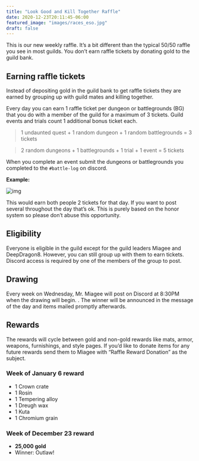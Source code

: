 ```yaml
---
title: "Look Good and Kill Together Raffle"
date: 2020-12-23T20:11:45-06:00
featured_image: "images/races_eso.jpg"
draft: false
---
```


This is our new weekly raffle. It’s a bit different than the typical 50/50 raffle you see in most guilds. You don’t earn raffle tickets by donating gold to the guild bank.

## Earning raffle tickets

Instead of depositing gold in the guild bank to get raffle tickets they are earned by grouping up with guild mates and killing together.

Every day you can earn 1 raffle ticket per dungeon or battlegrounds (BG) that you do with a member of the guild for a maximum of 3 tickets. Guild events and trials count 1 additional bonus ticket each.

> 1 undaunted quest + 1 random dungeon + 1 random battlegrounds = 3 tickets

> 2 random dungeons + 1 battlegrounds + 1 trial + 1 event = 5 tickets

When you complete an event submit the dungeons or battlegrounds you completed to the `#battle-log` on discord.

**Example:**

![img](/images/discord_battle_log_ex.png)

This would earn both people 2 tickets for that day. If you want to post several throughout the day that’s ok. This is purely based on the honor system so please don’t abuse this opportunity.

## Eligibility

Everyone is eligible in the guild except for the guild leaders Miagee and DeepDragon8. However, you can still group up with them to earn tickets. Discord access is required by one of the members of the group to post.

## Drawing

Every week on Wednesday, Mr. Miagee will post on Discord at 8:30PM when the drawing will begin. . The winner will be announced in the message of the day and items mailed promptly afterwards.

## Rewards

The rewards will cycle between gold and non-gold rewards like mats, armor, weapons, furnishings, and style pages. If you’d like to donate items for any future rewards send them to Miagee with “Raffle Reward Donation” as the subject.

### Week of January 6 reward

* 1 Crown crate
* 1 Rosin
* 1 Tempering alloy
* 1 Dreugh wax
* 1 Kuta
* 1 Chromium grain

### Week of December 23 reward

* **25,000 gold**
* Winner: Outlaw!
